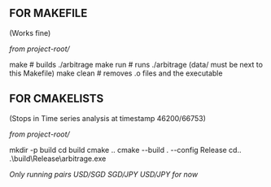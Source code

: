 ## FOR MAKEFILE 

(Works fine) 

*from project-root/*

make           # builds ./arbitrage
make run       # runs ./arbitrage (data/ must be next to this Makefile)
make clean     # removes .o files and the executable



## FOR CMAKELISTS 

(Stops in Time series analysis at timestamp 46200/66753)

*from project-root/*

mkdir -p build
cd build
cmake ..
cmake --build . --config Release
cd..
.\build\Release\arbitrage.exe



*Only running pairs USD/SGD SGD/JPY USD/JPY for now*  
